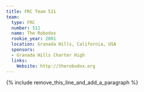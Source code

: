 ```yaml
---
title: FRC Team 511
team:
  type: FRC
  number: 511
  name: The Robodox
  rookie_year: 2001
  location: Granada Hills, California, USA
  sponsors:
  - Granada Hills Charter High
  links:
    Website: http://therobodox.org
---
```


{% include remove_this_line_and_add_a_paragraph %}